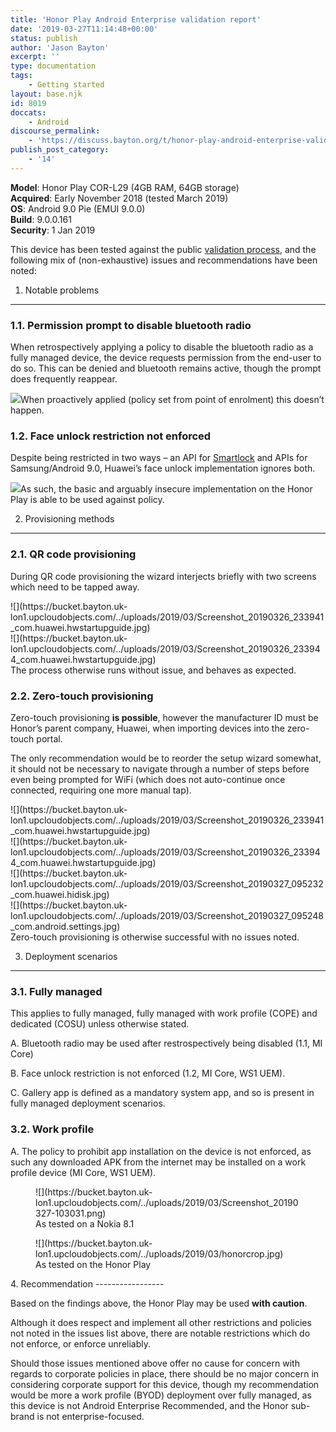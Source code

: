 ```yaml
---
title: 'Honor Play Android Enterprise validation report'
date: '2019-03-27T11:14:48+00:00'
status: publish
author: 'Jason Bayton'
excerpt: ''
type: documentation
tags: 
    - Getting started
layout: base.njk
id: 8019
doccats:
    - Android
discourse_permalink:
    - 'https://discuss.bayton.org/t/honor-play-android-enterprise-validation-report/281'
publish_post_category:
    - '14'
---
```

**Model**: Honor Play COR-L29 (4GB RAM, 64GB storage)  
**Acquired**: Early November 2018 (tested March 2019)  
**OS**: Android 9.0 Pie (EMUI 9.0.0)  
**Build**: 9.0.0.161   
**Security**: 1 Jan 2019

This device has been tested against the public [validation process](/docs/enterprise-mobility/android/android-enterprise-device-support/validation-process-and-information/), and the following mix of (non-exhaustive) issues and recommendations have been noted:

1. Notable problems
-------------------

### 1.1. Permission prompt to disable bluetooth radio

When retrospectively applying a policy to disable the bluetooth radio as a fully managed device, the device requests permission from the end-user to do so. This can be denied and bluetooth remains active, though the prompt does frequently reappear.

![](https://bucket.bayton.uk-lon1.upcloudobjects.com/../uploads/2019/03/Screenshot_20190326_225851_com.android.settings-e1553678642392.jpg)When proactively applied (policy set from point of enrolment) this doesn’t happen.

### 1.2. Face unlock restriction not enforced

Despite being restricted in two ways – an API for [Smartlock](/docs/enterprise-mobility/android/what-is-android-smartlock-and-why-should-it-be-disabled/) and APIs for Samsung/Android 9.0, Huawei’s face unlock implementation ignores both.

![](https://bucket.bayton.uk-lon1.upcloudobjects.com/../uploads/2019/03/image-3.png)As such, the basic and arguably insecure implementation on the Honor Play is able to be used against policy.

2. Provisioning methods
-----------------------

### 2.1. QR code provisioning

During QR code provisioning the wizard interjects briefly with two screens which need to be tapped away.

<div class="wp-block-columns has-2-columns"><div class="wp-block-column">![](https://bucket.bayton.uk-lon1.upcloudobjects.com/../uploads/2019/03/Screenshot_20190326_233941_com.huawei.hwstartupguide.jpg)</div><div class="wp-block-column">![](https://bucket.bayton.uk-lon1.upcloudobjects.com/../uploads/2019/03/Screenshot_20190326_233944_com.huawei.hwstartupguide.jpg)</div></div>The process otherwise runs without issue, and behaves as expected.

### 2.2. Zero-touch provisioning

Zero-touch provisioning **is possible**, however the manufacturer ID must be Honor’s parent company, Huawei, when importing devices into the zero-touch portal.

The only recommendation would be to reorder the setup wizard somewhat, it should not be necessary to navigate through a number of steps before even being prompted for WiFi (which does not auto-continue once connected, requiring one more manual tap).

<div class="wp-block-columns has-4-columns"><div class="wp-block-column">![](https://bucket.bayton.uk-lon1.upcloudobjects.com/../uploads/2019/03/Screenshot_20190326_233941_com.huawei.hwstartupguide.jpg)</div><div class="wp-block-column">![](https://bucket.bayton.uk-lon1.upcloudobjects.com/../uploads/2019/03/Screenshot_20190326_233944_com.huawei.hwstartupguide.jpg)</div><div class="wp-block-column">![](https://bucket.bayton.uk-lon1.upcloudobjects.com/../uploads/2019/03/Screenshot_20190327_095232_com.huawei.hidisk.jpg)</div><div class="wp-block-column">![](https://bucket.bayton.uk-lon1.upcloudobjects.com/../uploads/2019/03/Screenshot_20190327_095248_com.android.settings.jpg)</div></div>Zero-touch provisioning is otherwise successful with no issues noted.

3. Deployment scenarios
-----------------------

### 3.1. Fully managed

This applies to fully managed, fully managed with work profile (COPE) and dedicated (COSU) unless otherwise stated.

A. Bluetooth radio may be used after restrospectively being disabled (1.1, MI Core)

B. Face unlock restriction is not enforced (1.2, MI Core, WS1 UEM).

C. Gallery app is defined as a mandatory system app, and so is present in fully managed deployment scenarios.

### 3.2. Work profile

A. The policy to prohibit app installation on the device is not enforced, as such any downloaded APK from the internet may be installed on a work profile device (MI Core, WS1 UEM).

<div class="wp-block-columns has-2-columns"><div class="wp-block-column"><figure class="wp-block-image">![](https://bucket.bayton.uk-lon1.upcloudobjects.com/../uploads/2019/03/Screenshot_20190327-103031.png)<figcaption>As tested on a Nokia 8.1</figcaption></figure></div><div class="wp-block-column"><figure class="wp-block-image">![](https://bucket.bayton.uk-lon1.upcloudobjects.com/../uploads/2019/03/honorcrop.jpg)<figcaption>As tested on the Honor Play</figcaption></figure></div></div>4. Recommendation
-----------------

Based on the findings above, the Honor Play may be used **with caution**.

Although it does respect and implement all other restrictions and policies not noted in the issues list above, there are notable restrictions which do not enforce, or enforce unreliably.

Should those issues mentioned above offer no cause for concern with regards to corporate policies in place, there should be no major concern in considering corporate support for this device, though my recommendation would be more a work profile (BYOD) deployment over fully managed, as this device is not Android Enterprise Recommended, and the Honor sub-brand is not enterprise-focused.